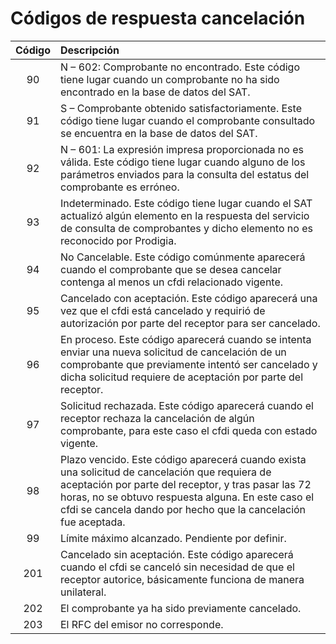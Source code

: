 
# Códigos de respuesta cancelación

| Código | Descripción |
| :----: | :---------------------------------------------------------------------------------------------- |
| 90     | N – 602: Comprobante no encontrado. Este código tiene lugar cuando un comprobante no ha sido encontrado en la base de datos del SAT. |
| 91     | S – Comprobante obtenido satisfactoriamente. Este código tiene lugar cuando el comprobante consultado se encuentra en la base de datos del SAT. |
| 92     | N – 601: La expresión impresa proporcionada no es válida. Este código tiene lugar cuando alguno de los parámetros enviados para la consulta del estatus del comprobante es erróneo. |
| 93	   | Indeterminado. Este código tiene lugar cuando el SAT actualizó algún elemento en la respuesta del servicio de consulta de comprobantes y dicho elemento no es reconocido por Prodigia. |
| 94	   | No Cancelable. Este código comúnmente aparecerá cuando el comprobante que se desea cancelar contenga al menos un cfdi relacionado vigente. |
| 95	   | Cancelado con aceptación. Este código aparecerá una vez que el cfdi está cancelado y requirió de autorización por parte del receptor para ser cancelado. |
| 96	   | En proceso. Este código aparecerá cuando se intenta enviar una nueva solicitud de cancelación de un comprobante que previamente intentó ser cancelado y dicha solicitud requiere de aceptación por parte del receptor. |
| 97	   | Solicitud rechazada. Este código aparecerá cuando el receptor rechaza la cancelación de algún comprobante, para este caso el cfdi queda con estado vigente. |
| 98	   | Plazo vencido. Este código aparecerá cuando exista una solicitud de cancelación que requiera de aceptación por parte del receptor, y tras pasar las 72 horas, no se obtuvo respuesta alguna. En este caso el cfdi se cancela dando por hecho que la cancelación fue aceptada. |
| 99	   | Límite máximo alcanzado. Pendiente por definir. |
| 201	   | Cancelado sin aceptación. Este  código aparecerá cuando el cfdi se canceló sin necesidad de que el receptor autorice, básicamente funciona de manera unilateral. |
| 202	   | El comprobante ya ha sido previamente cancelado. |
| 203    | El RFC del emisor no corresponde. |
